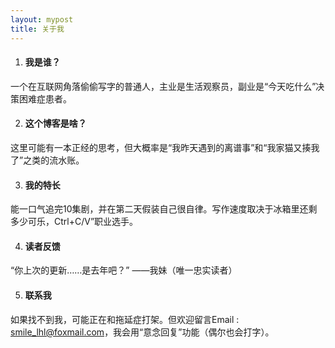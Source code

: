 ```yaml
---
layout: mypost
title: 关于我
---
```


1. #### 我是谁？ ####
一个在互联网角落偷偷写字的普通人，主业是生活观察员，副业是“今天吃什么”决策困难症患者。

2. #### 这个博客是啥？ ####
这里可能有一本正经的思考，但大概率是“我昨天遇到的离谱事”和“我家猫又揍我了”之类的流水账。

3. #### 我的特长 ####
能一口气追完10集剧，并在第二天假装自己很自律。写作速度取决于冰箱里还剩多少可乐，Ctrl+C/V”职业选手。

4. #### 读者反馈 ####
“你上次的更新……是去年吧？” ——我妹（唯一忠实读者）

5. #### 联系我 ####
如果找不到我，可能正在和拖延症打架。但欢迎留言Email&nbsp;: [smile_lhl@foxmail.com](mailto:smile_lhl@foxmail.com)，我会用“意念回复”功能（偶尔也会打字）。
